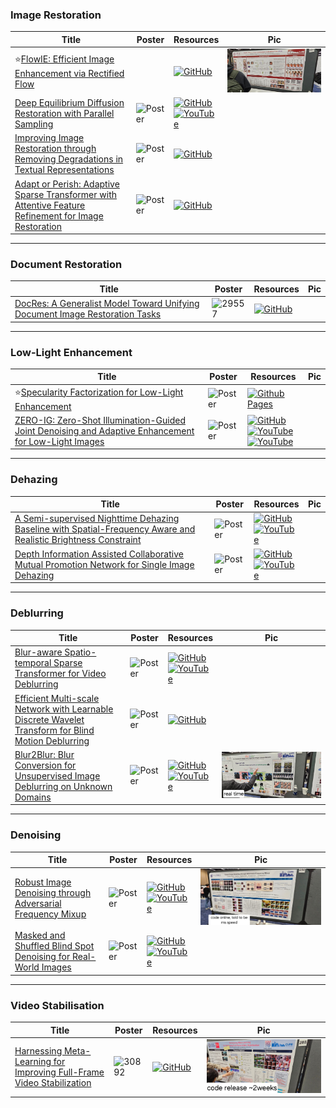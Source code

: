 ### Image Restoration
|Title|Poster|Resources|Pic|
|------|------|------|------|
| ⭐[FlowIE: Efficient Image Enhancement via Rectified Flow](https://openaccess.thecvf.com/content/CVPR2024/html/Zhu_FlowIE_Efficient_Image_Enhancement_via_Rectified_Flow_CVPR_2024_paper.html) | | [![GitHub](https://img.shields.io/github/stars/EternalEvan/FlowIE?style=social)](https://github.com/EternalEvan/FlowIE)| ![Pic](https://github.com/HeChengHui/CVPR2024/blob/main/Papers/Topics/Image%20Restoration/assets/WhatsApp%20Image%202024-07-03%20at%2015.09.13.jpeg)
| [Deep Equilibrium Diffusion Restoration with Parallel Sampling ](https://openaccess.thecvf.com/content/CVPR2024/html/Cao_Deep_Equilibrium_Diffusion_Restoration_with_Parallel_Sampling_CVPR_2024_paper.html)| ![Poster](https://github.com/HeChengHui/CVPR2024/blob/main/Papers/Topics/Image%20Restoration/assets/31759.png) | [![GitHub](https://img.shields.io/github/stars/caojiezhang/DeqIR?style=social)](https://github.com/caojiezhang/DeqIR)<br> [![YouTube](https://img.shields.io/badge/YouTube-%23FF0000.svg?style=for-the-badge&logo=YouTube&logoColor=white)](https://www.youtube.com/watch?v=0D_iZe8sXV0)
| [Improving Image Restoration through Removing Degradations in Textual Representations ](https://openaccess.thecvf.com/content/CVPR2024/html/Lin_Improving_Image_Restoration_through_Removing_Degradations_in_Textual_Representations_CVPR_2024_paper.html)| ![Poster](https://github.com/HeChengHui/CVPR2024/blob/main/Papers/Topics/Image%20Restoration/assets/31484.png) | [![GitHub](https://img.shields.io/github/stars/mrluin/TextualDegRemoval?style=social)](https://github.com/mrluin/TextualDegRemoval)
| [Adapt or Perish: Adaptive Sparse Transformer with Attentive Feature Refinement for Image Restoration ](https://openaccess.thecvf.com/content/CVPR2024/html/Zhou_Adapt_or_Perish_Adaptive_Sparse_Transformer_with_Attentive_Feature_Refinement_CVPR_2024_paper.html)| ![Poster](https://cvpr.thecvf.com/media/PosterPDFs/CVPR%202024/29906.png?t=1717317183.528626) | [![GitHub](https://img.shields.io/github/stars/joshyZhou/AST?style=social)](https://github.com/joshyZhou/AST)

---

### Document Restoration
|Title|Poster|Resources|Pic|
|------|------|------|------|
| [DocRes: A Generalist Model Toward Unifying Document Image Restoration Tasks ](https://openaccess.thecvf.com/content/CVPR2024/html/Zhang_DocRes_A_Generalist_Model_Toward_Unifying_Document_Image_Restoration_Tasks_CVPR_2024_paper.html)| ![29557](https://github.com/HeChengHui/CVPR2024/assets/84503515/a1f6c4d8-5cf7-46df-8618-78bf942116f2)| [![GitHub](https://img.shields.io/github/stars/ZZZHANG-jx/DocRes?style=social)](https://github.com/ZZZHANG-jx/DocRes)

---

### Low-Light Enhancement
|Title|Poster|Resources|Pic|
|------|------|------|------|
| ⭐[Specularity Factorization for Low-Light Enhancement ](https://openaccess.thecvf.com/content/CVPR2024/html/Saini_Specularity_Factorization_for_Low-Light_Enhancement_CVPR_2024_paper.html) | ![Poster](https://github.com/HeChengHui/CVPR2024/blob/main/Papers/Topics/Image%20Restoration/assets/31007.png) | [![Github Pages](https://img.shields.io/badge/github%20pages-121013?style=for-the-badge&logo=github&logoColor=white)](https://sophont01.github.io/data/projects/RSFNet/)| 
| [ZERO-IG: Zero-Shot Illumination-Guided Joint Denoising and Adaptive Enhancement for Low-Light Images ](https://openaccess.thecvf.com/content/CVPR2024/html/Shi_ZERO-IG_Zero-Shot_Illumination-Guided_Joint_Denoising_and_Adaptive_Enhancement_for_Low-Light_CVPR_2024_paper.html)| ![Poster](https://github.com/HeChengHui/CVPR2024/blob/main/Papers/Topics/Image%20Restoration/assets/30262.png) | [![GitHub](https://img.shields.io/github/stars/Doyle59217/ZeroIG?style=social)](https://github.com/Doyle59217/ZeroIG)<br> [![YouTube](https://img.shields.io/badge/YouTube-%23FF0000.svg?style=for-the-badge&logo=YouTube&logoColor=white)](https://www.youtube.com/watch?v=Nerh7mq7qq8)<br> [![YouTube](https://img.shields.io/badge/YouTube-%23FF0000.svg?style=for-the-badge&logo=YouTube&logoColor=white)](https://www.youtube.com/watch?v=38jMdgqyDng)

---

### Dehazing
|Title|Poster|Resources|Pic|
|------|------|------|------|
| [A Semi-supervised Nighttime Dehazing Baseline with Spatial-Frequency Aware and Realistic Brightness Constraint ](https://openaccess.thecvf.com/content/CVPR2024/html/Cong_A_Semi-supervised_Nighttime_Dehazing_Baseline_with_Spatial-Frequency_Aware_and_Realistic_CVPR_2024_paper.html) | ![Poster](https://cvpr.thecvf.com/media/PosterPDFs/CVPR%202024/31865.png?t=1714357449.1005368) | [![GitHub](https://img.shields.io/github/stars/Xiaofeng-life/SFSNiD?style=social)](https://github.com/Xiaofeng-life/SFSNiD)<br> [![YouTube](https://img.shields.io/badge/YouTube-%23FF0000.svg?style=for-the-badge&logo=YouTube&logoColor=white)](https://www.youtube.com/watch?v=Z9KZDnGKUi4)
| [Depth Information Assisted Collaborative Mutual Promotion Network for Single Image Dehazing ](https://openaccess.thecvf.com/content/CVPR2024/html/Zhang_Depth_Information_Assisted_Collaborative_Mutual_Promotion_Network_for_Single_Image_CVPR_2024_paper.html)| ![Poster](https://cvpr.thecvf.com/media/PosterPDFs/CVPR%202024/29800.png?t=1716886426.2519374) | [![GitHub](https://img.shields.io/github/stars/zhoushen1/DIACMPN?style=social)](https://github.com/zhoushen1/DIACMPN)<br> [![YouTube](https://img.shields.io/badge/YouTube-%23FF0000.svg?style=for-the-badge&logo=YouTube&logoColor=white)](https://www.youtube.com/watch?v=PgC5iKv0US4)

---

### Deblurring
|Title|Poster|Resources|Pic|
|------|------|------|------|
| [Blur-aware Spatio-temporal Sparse Transformer for Video Deblurring  ](https://openaccess.thecvf.com/content/CVPR2024/html/Zhang_Blur-aware_Spatio-temporal_Sparse_Transformer_for_Video_Deblurring_CVPR_2024_paper.html)| ![Poster](https://cvpr.thecvf.com/media/PosterPDFs/CVPR%202024/30677.png?t=1716898909.9325092) | [![GitHub](https://img.shields.io/github/stars/huicongzhang/BSSTNet?style=social)](https://github.com/huicongzhang/BSSTNet)<br> [![YouTube](https://img.shields.io/badge/YouTube-%23FF0000.svg?style=for-the-badge&logo=YouTube&logoColor=white)](https://www.youtube.com/watch?v=E5ccs75YJpc)
| [Efficient Multi-scale Network with Learnable Discrete Wavelet Transform for Blind Motion Deblurring ](https://openaccess.thecvf.com/content/CVPR2024/html/Gao_Efficient_Multi-scale_Network_with_Learnable_Discrete_Wavelet_Transform_for_Blind_CVPR_2024_paper.html)| ![Poster](https://github.com/HeChengHui/CVPR2024/blob/main/Papers/Topics/Image%20Restoration/assets/29748.png)| [![GitHub](https://img.shields.io/github/stars/thqiu0419/MLWNet?style=social)](https://github.com/thqiu0419/MLWNet)
| [Blur2Blur: Blur Conversion for Unsupervised Image Deblurring on Unknown Domains ](https://openaccess.thecvf.com/content/CVPR2024/html/Pham_Blur2Blur_Blur_Conversion_for_Unsupervised_Image_Deblurring_on_Unknown_Domains_CVPR_2024_paper.html)| ![Poster](https://github.com/HeChengHui/CVPR2024/blob/main/Papers/Topics/Image%20Restoration/assets/31281.png) | [![GitHub](https://img.shields.io/github/stars/VinAIResearch/Blur2Blur?style=social)](https://github.com/VinAIResearch/Blur2Blur)<br> [![YouTube](https://img.shields.io/badge/YouTube-%23FF0000.svg?style=for-the-badge&logo=YouTube&logoColor=white)](https://www.youtube.com/watch?v=CMjxtElp9g4)| ![Pic](https://github.com/HeChengHui/CVPR2024/blob/main/Papers/Topics/Image%20Restoration/assets/WhatsApp%20Image%202024-07-03%20at%2015.42.32.jpeg)

---

### Denoising
|Title|Poster|Resources|Pic|
|------|------|------|------|
| [Robust Image Denoising through Adversarial Frequency Mixup](https://openaccess.thecvf.com/content/CVPR2024/html/Ryou_Robust_Image_Denoising_through_Adversarial_Frequency_Mixup_CVPR_2024_paper.html) | ![Poster](https://cvpr.thecvf.com/media/PosterPDFs/CVPR%202024/30677.png?t=1716898909.9325092) | [![GitHub](https://img.shields.io/github/stars/dhryougit/AFM?style=social)](https://github.com/dhryougit/AFM)<br> [![YouTube](https://img.shields.io/badge/YouTube-%23FF0000.svg?style=for-the-badge&logo=YouTube&logoColor=white)](https://www.youtube.com/watch?v=zQ0pwFSk7uo)| ![Pic](https://github.com/HeChengHui/CVPR2024/blob/main/Papers/Topics/Image%20Restoration/assets/WhatsApp%20Image%202024-07-03%20at%2015.33.14.jpeg)
|[ Masked and Shuffled Blind Spot Denoising for Real-World Images ](https://openaccess.thecvf.com/content/CVPR2024/html/Chihaoui_Masked_and_Shuffled_Blind_Spot_Denoising_for_Real-World_Images_CVPR_2024_paper.html)| ![Poster](https://cvpr.thecvf.com/media/PosterPDFs/CVPR%202024/31552.png?t=1717287533.879461) | [![GitHub](https://img.shields.io/github/stars/hamadichihaoui/mash?style=social)](https://github.com/hamadichihaoui/mash)<br> [![YouTube](https://img.shields.io/badge/YouTube-%23FF0000.svg?style=for-the-badge&logo=YouTube&logoColor=white)](https://www.youtube.com/watch?v=Hfde622TB-I)

---

### Video Stabilisation
|Title|Poster|Resources|Pic|
|------|------|------|------|
| [Harnessing Meta-Learning for Improving Full-Frame Video Stabilization ](https://openaccess.thecvf.com/content/CVPR2024/html/Ali_Harnessing_Meta-Learning_for_Improving_Full-Frame_Video_Stabilization_CVPR_2024_paper.html)| ![30892](https://github.com/HeChengHui/CVPR2024/assets/84503515/01b86541-d10f-41a1-85b8-deec3377281a)|[![GitHub](https://img.shields.io/github/stars/MKashifAli/MetaVideoStab?style=social)](https://github.com/MKashifAli/MetaVideoStab)| ![Pic](https://github.com/HeChengHui/CVPR2024/blob/main/Papers/Topics/Image%20Restoration/assets/WhatsApp%20Image%202024-07-04%20at%2017.54.31.jpeg)
